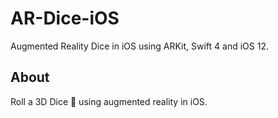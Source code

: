 # AR-Dice-iOS

Augmented Reality Dice in iOS using ARKit, Swift 4 and iOS 12.

## About
Roll a 3D Dice 🎲 using augmented reality in iOS.
